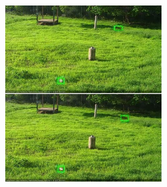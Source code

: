 ![20200612-180354-181356](in2/20200612/20200612-180354-181356_0_.jpg)
![20200612-181402-182404](in2/20200612/20200612-181402-182404_0_.jpg)
